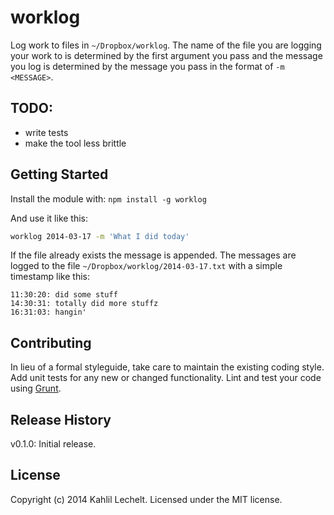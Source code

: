 # worklog

Log work to files in `~/Dropbox/worklog`.
The name of the file you are logging your work to is determined by the first
argument you pass and the message you log is determined by the message
you pass in the format of `-m <MESSAGE>`.

## TODO:
* write tests
* make the tool less brittle

## Getting Started
Install the module with: `npm install -g worklog`

And use it like this:

```sh
worklog 2014-03-17 -m 'What I did today'
```
If the file already exists the message is appended.
The messages are logged to the file `~/Dropbox/worklog/2014-03-17.txt` with
a simple timestamp like this:

```text
11:30:20: did some stuff
14:30:31: totally did more stuffz
16:31:03: hangin'
```

## Contributing
In lieu of a formal styleguide, take care to maintain the existing coding style. Add unit tests for any new or changed functionality. Lint and test your code using [Grunt](http://gruntjs.com/).

## Release History
v0.1.0: Initial release.

## License
Copyright (c) 2014 Kahlil Lechelt. Licensed under the MIT license.
